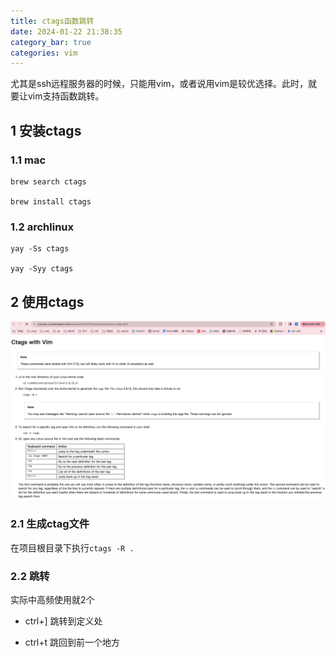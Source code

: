 ```yaml
---
title: ctags函数跳转
date: 2024-01-22 21:38:35
category_bar: true
categories: vim
---
```


尤其是ssh远程服务器的时候，只能用vim，或者说用vim是较优选择。此时，就要让vim支持函数跳转。

1 安装ctags
---

### 1.1 mac

```shell
brew search ctags

brew install ctags
```

### 1.2 archlinux

```shell
yay -Ss ctags

yay -Syy ctags
```

2 使用ctags
---

![](./ctags函数跳转/1705931626.png)

### 2.1 生成ctag文件

在项目根目录下执行`ctags -R .`

### 2.2 跳转

实际中高频使用就2个

- ctrl+] 跳转到定义处

- ctrl+t 跳回到前一个地方